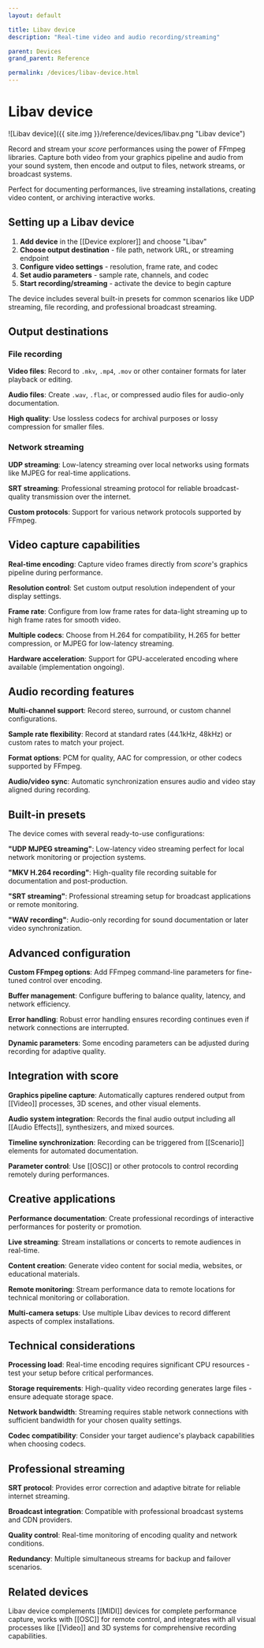 ```yaml
---
layout: default

title: Libav device
description: "Real-time video and audio recording/streaming"

parent: Devices
grand_parent: Reference

permalink: /devices/libav-device.html
---
```

# Libav device

![Libav device]({{ site.img }}/reference/devices/libav.png "Libav device")

Record and stream your *score* performances using the power of FFmpeg libraries. Capture both video from your graphics pipeline and audio from your sound system, then encode and output to files, network streams, or broadcast systems.

Perfect for documenting performances, live streaming installations, creating video content, or archiving interactive works.

## Setting up a Libav device  

1. **Add device** in the [[Device explorer]] and choose "Libav"
2. **Choose output destination** - file path, network URL, or streaming endpoint
3. **Configure video settings** - resolution, frame rate, and codec
4. **Set audio parameters** - sample rate, channels, and codec
5. **Start recording/streaming** - activate the device to begin capture

The device includes several built-in presets for common scenarios like UDP streaming, file recording, and professional broadcast streaming.

## Output destinations

### File recording
**Video files**: Record to `.mkv`, `.mp4`, `.mov` or other container formats for later playback or editing.

**Audio files**: Create `.wav`, `.flac`, or compressed audio files for audio-only documentation.

**High quality**: Use lossless codecs for archival purposes or lossy compression for smaller files.

### Network streaming
**UDP streaming**: Low-latency streaming over local networks using formats like MJPEG for real-time applications.

**SRT streaming**: Professional streaming protocol for reliable broadcast-quality transmission over the internet.

**Custom protocols**: Support for various network protocols supported by FFmpeg.

## Video capture capabilities

**Real-time encoding**: Capture video frames directly from *score*'s graphics pipeline during performance.

**Resolution control**: Set custom output resolution independent of your display settings.

**Frame rate**: Configure from low frame rates for data-light streaming up to high frame rates for smooth video.

**Multiple codecs**: Choose from H.264 for compatibility, H.265 for better compression, or MJPEG for low-latency streaming.

**Hardware acceleration**: Support for GPU-accelerated encoding where available (implementation ongoing).

## Audio recording features

**Multi-channel support**: Record stereo, surround, or custom channel configurations.

**Sample rate flexibility**: Record at standard rates (44.1kHz, 48kHz) or custom rates to match your project.

**Format options**: PCM for quality, AAC for compression, or other codecs supported by FFmpeg.

**Audio/video sync**: Automatic synchronization ensures audio and video stay aligned during recording.

## Built-in presets

The device comes with several ready-to-use configurations:

**"UDP MJPEG streaming"**: Low-latency video streaming perfect for local network monitoring or projection systems.

**"MKV H.264 recording"**: High-quality file recording suitable for documentation and post-production.

**"SRT streaming"**: Professional streaming setup for broadcast applications or remote monitoring.

**"WAV recording"**: Audio-only recording for sound documentation or later video synchronization.

## Advanced configuration

**Custom FFmpeg options**: Add FFmpeg command-line parameters for fine-tuned control over encoding.

**Buffer management**: Configure buffering to balance quality, latency, and network efficiency.

**Error handling**: Robust error handling ensures recording continues even if network connections are interrupted.

**Dynamic parameters**: Some encoding parameters can be adjusted during recording for adaptive quality.

## Integration with score

**Graphics pipeline capture**: Automatically captures rendered output from [[Video]] processes, 3D scenes, and other visual elements.

**Audio system integration**: Records the final audio output including all [[Audio Effects]], synthesizers, and mixed sources.

**Timeline synchronization**: Recording can be triggered from [[Scenario]] elements for automated documentation.

**Parameter control**: Use [[OSC]] or other protocols to control recording remotely during performances.

## Creative applications

**Performance documentation**: Create professional recordings of interactive performances for posterity or promotion.

**Live streaming**: Stream installations or concerts to remote audiences in real-time.

**Content creation**: Generate video content for social media, websites, or educational materials.

**Remote monitoring**: Stream performance data to remote locations for technical monitoring or collaboration.

**Multi-camera setups**: Use multiple Libav devices to record different aspects of complex installations.

## Technical considerations

**Processing load**: Real-time encoding requires significant CPU resources - test your setup before critical performances.

**Storage requirements**: High-quality video recording generates large files - ensure adequate storage space.

**Network bandwidth**: Streaming requires stable network connections with sufficient bandwidth for your chosen quality settings.

**Codec compatibility**: Consider your target audience's playback capabilities when choosing codecs.

## Professional streaming

**SRT protocol**: Provides error correction and adaptive bitrate for reliable internet streaming.

**Broadcast integration**: Compatible with professional broadcast systems and CDN providers.

**Quality control**: Real-time monitoring of encoding quality and network conditions.

**Redundancy**: Multiple simultaneous streams for backup and failover scenarios.

## Related devices

Libav device complements [[MIDI]] devices for complete performance capture, works with [[OSC]] for remote control, and integrates with all visual processes like [[Video]] and 3D systems for comprehensive recording capabilities.